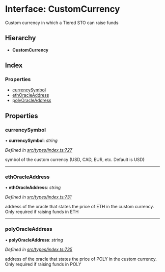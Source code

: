 # Interface: CustomCurrency

Custom currency in which a Tiered STO can raise funds

## Hierarchy

* **CustomCurrency**

## Index

### Properties

* [currencySymbol](_types_index_.customcurrency.md#currencysymbol)
* [ethOracleAddress](_types_index_.customcurrency.md#ethoracleaddress)
* [polyOracleAddress](_types_index_.customcurrency.md#polyoracleaddress)

## Properties

###  currencySymbol

• **currencySymbol**: *string*

*Defined in [src/types/index.ts:727](https://github.com/PolymathNetwork/polymath-sdk/blob/454d285/src/types/index.ts#L727)*

symbol of the custom currency (USD, CAD, EUR, etc. Default is USD)

___

###  ethOracleAddress

• **ethOracleAddress**: *string*

*Defined in [src/types/index.ts:731](https://github.com/PolymathNetwork/polymath-sdk/blob/454d285/src/types/index.ts#L731)*

address of the oracle that states the price of ETH in the custom currency. Only required if raising funds in ETH

___

###  polyOracleAddress

• **polyOracleAddress**: *string*

*Defined in [src/types/index.ts:735](https://github.com/PolymathNetwork/polymath-sdk/blob/454d285/src/types/index.ts#L735)*

address of the oracle that states the price of POLY in the custom currency. Only required if raising funds in POLY
